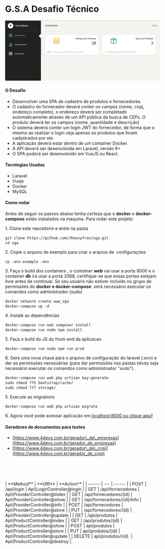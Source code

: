# G.S.A Desafio Técnico

![tela](https://github.com/Jhousyfran/sga/blob/master/public/images/screenshot_init.png?raw=true)

#### O Desafio

* Desenvolver uma SPA de cadastro de produtos e fornecedores.
* O cadastro do fornecedor deverá conter os campos (nome, cnpj, endereço completo), o endereço deverá ser completado automaticamente através de um API pública de busca de CEPs. O produto deverá ter os campos (nome, quantidade e descrição)
* O sistema deverá conter um login JWT do fornecedor, de forma que o mesmo ao realizar o login veja apenas os produtos que foram cadastrados por ele.
* A aplicação deverá estar dentro de um container Docker.
* A API deverá ser desenvolvida em Laravel, versão 6+
* O SPA poderá ser desenvolvido em VueJS ou React.

#### Tecnlogias Usadas

* Laravel
* Vuejs
* Docker
* MySQL

#### Como rodar

Antes de seguir os passos abaixo tenha certeza que o **docker** e **docker-compose** estão instalados na maquina. Para rodar este projeto:

1\. Clone este repositorio e entre na pasta

```
git clone https://github.com/Jhousyfran/sga.git
cd sga
```

2\. Copie o arquivo de exemplo para criar o arquivo de  configurações

```
cp .env.example .env
```

3\. Faça o build dos containers \, o container **web** vai usar a porta 8000 e o container **db** irá usar a porta 3388, certifique-se que essas portas estejam livre antes de continuar. Se seu usuário não estiver incluido no grupo de permissões do **docker e docker-compose**  será necessário executar os comandos como administrador (sudo)

```
docker network create www_sga
docker-compose up -d
```

4\. Instale as dependências

```
docker-compose run web composer install
docker-compose run node npm install
```

5\. Faça o build do JS do front\-end da aplicacao

```
docker-compose run node npm run prod
```

6. Gere uma nova chave para o arquivo de configuração do laravel (.env) e der as permissões necessárias (para dar permissões nas pastas talvez seja necessário executar os comandos como administrador "sudo") .

```
docker-compose run web php artisan key:generate
sudo chmod 775 bootstrap/cache/
sudo chmod 777 storage/
```

5\. Execute as migrations

```
docker-compose run web php artisan migrate
```

6\. Agora você pode acessar aplicação em [localhost:8000 ou clique aqui!](http://localhost:8000)

#### Geradores de documentos para testes

* [https://www.4devs.com.br/gerador\_de\_empresas](https://www.4devs.com.br/gerador_de_empresas)
* [https://www.4devs.com.br/gerador\_de\_cnpj](https://www.4devs.com.br/gerador_de_cnpj)

<br>
<br>
<br>
<br>
| **Method** | **URI** | **Action** |
| ------ | --- | ------ |
| POST | /api/login | Api\LoginController@login |
| GET | /api/fornecedores | Api\ProviderController@index |
| GET | /api/fornecedores/{id} | Api\ProviderController@show |
| GET | /api/fornecedores/{id}/info | Api\ProviderController@info |
| POST | /api/fornecedores | Api\ProviderController@store |
| PUT | /api/fornecedores/{id} | Api\ProviderController@update |
| GET | /api/produtos | Api\ProductController@index |
| GET | /api/produtos/{id} | Api\ProductController@show |
| POST | api/produtos | Api\ProductController@store |
| PUT | api/produtos/{id} | Api\ProductController@update |
| DELETE | api/produtos/{id}  | Api\ProductController@destroy |